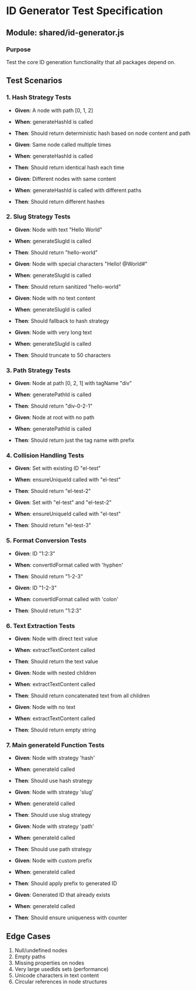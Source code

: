 # ID Generator Test Specification

## Module: shared/id-generator.js

### Purpose
Test the core ID generation functionality that all packages depend on.

## Test Scenarios

### 1. Hash Strategy Tests
- **Given**: A node with path [0, 1, 2]
- **When**: generateHashId is called
- **Then**: Should return deterministic hash based on node content and path

- **Given**: Same node called multiple times
- **When**: generateHashId is called
- **Then**: Should return identical hash each time

- **Given**: Different nodes with same content
- **When**: generateHashId is called with different paths
- **Then**: Should return different hashes

### 2. Slug Strategy Tests
- **Given**: Node with text "Hello World"
- **When**: generateSlugId is called
- **Then**: Should return "hello-world"

- **Given**: Node with special characters "Hello! @World#"
- **When**: generateSlugId is called
- **Then**: Should return sanitized "hello-world"

- **Given**: Node with no text content
- **When**: generateSlugId is called
- **Then**: Should fallback to hash strategy

- **Given**: Node with very long text
- **When**: generateSlugId is called
- **Then**: Should truncate to 50 characters

### 3. Path Strategy Tests
- **Given**: Node at path [0, 2, 1] with tagName "div"
- **When**: generatePathId is called
- **Then**: Should return "div-0-2-1"

- **Given**: Node at root with no path
- **When**: generatePathId is called
- **Then**: Should return just the tag name with prefix

### 4. Collision Handling Tests
- **Given**: Set with existing ID "el-test"
- **When**: ensureUniqueId called with "el-test"
- **Then**: Should return "el-test-2"

- **Given**: Set with "el-test" and "el-test-2"
- **When**: ensureUniqueId called with "el-test"
- **Then**: Should return "el-test-3"

### 5. Format Conversion Tests
- **Given**: ID "1:2:3"
- **When**: convertIdFormat called with 'hyphen'
- **Then**: Should return "1-2-3"

- **Given**: ID "1-2-3"
- **When**: convertIdFormat called with 'colon'
- **Then**: Should return "1:2:3"

### 6. Text Extraction Tests
- **Given**: Node with direct text value
- **When**: extractTextContent called
- **Then**: Should return the text value

- **Given**: Node with nested children
- **When**: extractTextContent called
- **Then**: Should return concatenated text from all children

- **Given**: Node with no text
- **When**: extractTextContent called
- **Then**: Should return empty string

### 7. Main generateId Function Tests
- **Given**: Node with strategy 'hash'
- **When**: generateId called
- **Then**: Should use hash strategy

- **Given**: Node with strategy 'slug'
- **When**: generateId called
- **Then**: Should use slug strategy

- **Given**: Node with strategy 'path'
- **When**: generateId called
- **Then**: Should use path strategy

- **Given**: Node with custom prefix
- **When**: generateId called
- **Then**: Should apply prefix to generated ID

- **Given**: Generated ID that already exists
- **When**: generateId called
- **Then**: Should ensure uniqueness with counter

## Edge Cases
1. Null/undefined nodes
2. Empty paths
3. Missing properties on nodes
4. Very large usedIds sets (performance)
5. Unicode characters in text content
6. Circular references in node structures